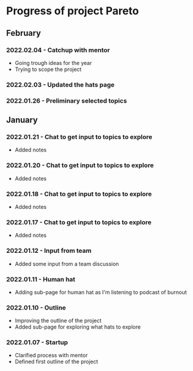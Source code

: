 # Progress of project Pareto  


## February

### 2022.02.04 - Catchup with mentor
- Going trough ideas for the year
- Trying to scope the project 

### 2022.02.03 - Updated the hats page


### 2022.01.26 - Preliminary selected topics


## January

### 2022.01.21 - Chat to get input to topics to explore
- Added notes

### 2022.01.20 - Chat to get input to topics to explore
- Added notes

### 2022.01.18 - Chat to get input to topics to explore
- Added notes

### 2022.01.17 - Chat to get input to topics to explore
- Added notes

### 2022.01.12 - Input from team
- Added some input from a team discussion

### 2022.01.11 - Human hat
- Adding sub-page for human hat as I'm listening to podcast of burnout
### 2022.01.10 - Outline
- Improving the outline of the project
- Added sub-page for exploring what hats to explore

### 2022.01.07 - Startup
- Clarified process with mentor
- Defined first outline of the project